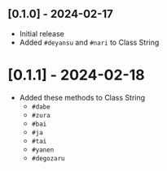 ## [0.1.0] - 2024-02-17

- Initial release
- Added `#deyansu` and `#nari` to Class String

# [0.1.1] - 2024-02-18

- Added these methods to Class String
  - `#dabe`
  - `#zura`
  - `#bai`
  - `#ja`
  - `#tai`
  - `#yanen`
  - `#degozaru`
